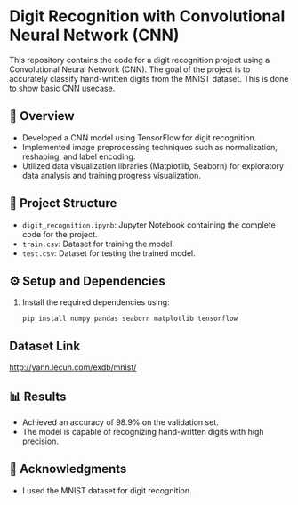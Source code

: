# Digit Recognition with Convolutional Neural Network (CNN)

This repository contains the code for a digit recognition project using a Convolutional Neural Network (CNN). The goal of the project is to accurately classify hand-written digits from the MNIST dataset. This is done to show basic CNN usecase.

## 🚀 Overview
- Developed a CNN model using TensorFlow for digit recognition.
- Implemented image preprocessing techniques such as normalization, reshaping, and label encoding.
- Utilized data visualization libraries (Matplotlib, Seaborn) for exploratory data analysis and training progress visualization.

## 📁 Project Structure
- `digit_recognition.ipynb`: Jupyter Notebook containing the complete code for the project.
- `train.csv`: Dataset for training the model.
- `test.csv`: Dataset for testing the trained model.

## ⚙️ Setup and Dependencies
1. Install the required dependencies using:
   ```
   pip install numpy pandas seaborn matplotlib tensorflow

## Dataset Link 

<http://yann.lecun.com/exdb/mnist/>

## 📊 Results
- Achieved an accuracy of 98.9% on the validation set.
- The model is capable of recognizing hand-written digits with high precision.

## 🙏 Acknowledgments
- I used the MNIST dataset for digit recognition.
